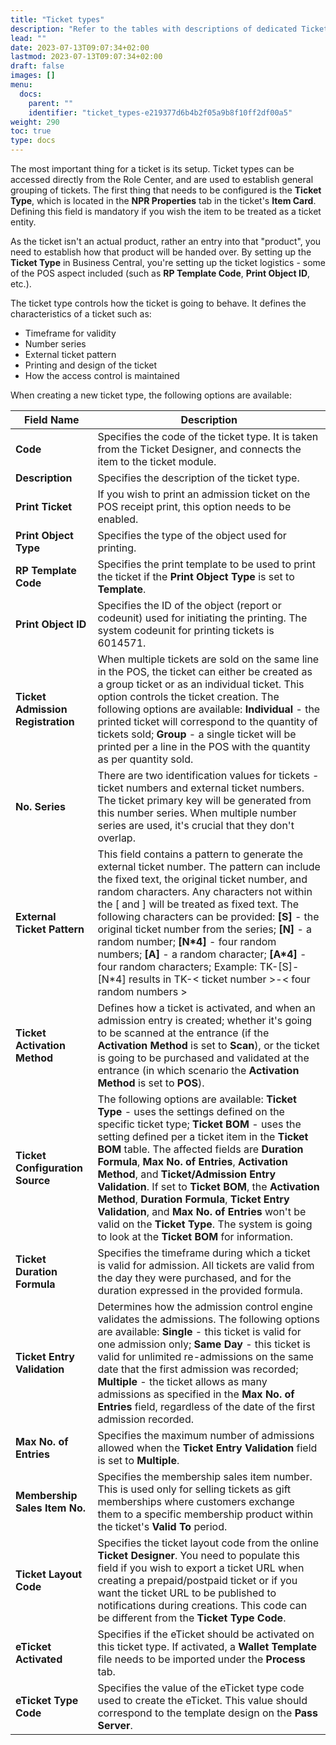 ```yaml
---
title: "Ticket types"
description: "Refer to the tables with descriptions of dedicated Ticket Types fields."
lead: ""
date: 2023-07-13T09:07:34+02:00
lastmod: 2023-07-13T09:07:34+02:00
draft: false
images: []
menu:
  docs:
    parent: ""
    identifier: "ticket_types-e219377d6b4b2f05a9b8f10ff2df00a5"
weight: 290
toc: true
type: docs
---
```


The most important thing for a ticket is its setup. Ticket types can be accessed directly from the Role Center, and are used to establish general grouping of tickets. The first thing that needs to be configured is the **Ticket Type**, which is located in the **NPR Properties** tab in the ticket's **Item Card**.  Defining this field is mandatory if you wish the item to be treated as a ticket entity. 

As the ticket isn't an actual product, rather an entry into that "product", you need to establish how that product will be handed over. By setting up the **Ticket Type** in Business Central, you're setting up the ticket logistics - some of the POS aspect included (such as **RP Template Code**, **Print Object ID**, etc.).

The ticket type controls how the ticket is going to behave. It defines the characteristics of a ticket such as:

 - Timeframe for validity
 - Number series
 - External ticket pattern
 - Printing and design of the ticket
 - How the access control is maintained

When creating a new ticket type, the following options are available: 

| Field Name      | Description |
| ----------- | ----------- |
| **Code** | Specifies the code of the ticket type. It is taken from the Ticket Designer, and connects the item to the ticket module. |
| **Description** | Specifies the description of the ticket type. |
| **Print Ticket** | If you wish to print an admission ticket on the POS receipt print, this option needs to be enabled. |
| **Print Object Type** | Specifies the type of the object used for printing. |
| **RP Template Code** | Specifies the print template to be used to print the ticket if the **Print Object Type** is set to **Template**. | 
| **Print Object ID** | Specifies the ID of the object (report or codeunit) used for initiating the printing. The system codeunit for printing tickets is 6014571. |
| **Ticket Admission Registration** | When multiple tickets are sold on the same line in the POS, the ticket can either be created as a group ticket or as an individual ticket. This option controls the ticket creation. The following options are available: **Individual** - the printed ticket will correspond to the quantity of tickets sold; **Group** - a single ticket will be printed per a line in the POS with the quantity as per quantity sold. | 
| **No. Series** | There are two identification values for tickets - ticket numbers and external ticket numbers. The ticket primary key will be generated from this number series. When multiple number series are used, it's crucial that they don't overlap. | 
| **External Ticket Pattern** | This field contains a pattern to generate the external ticket number. The pattern can include the fixed text, the original ticket number, and random characters. Any characters not within the [ and ] will be treated as fixed text. The following characters can be provided: **[S]** - the original ticket number from the series; **[N]** - a random number; **[N*4]** - four random numbers; **[A]** - a random character; **[A*4]** - four random characters; Example: TK-[S]-[N*4] results in TK-< ticket number >-< four random numbers > | 
| **Ticket Activation Method** | Defines how a ticket is activated, and when an admission entry is created; whether it's going to be scanned at the entrance (if the **Activation Method** is set to **Scan**), or the ticket is going to be purchased and validated at the entrance (in which scenario the **Activation Method** is set to **POS**).|
| **Ticket Configuration Source** | The following options are available: **Ticket Type** - uses the settings defined on the specific ticket type; **Ticket BOM** - uses the setting defined per a ticket item in the **Ticket BOM** table. The affected fields are **Duration Formula**, **Max No. of Entries**, **Activation Method**, and **Ticket/Admission Entry Validation**. If set to **Ticket BOM**, the **Activation Method**, **Duration Formula**, **Ticket Entry Validation**, and **Max No. of Entries** won't be valid on the **Ticket Type**. The system is going to look at the **Ticket BOM** for information. |
| **Ticket Duration Formula** | Specifies the timeframe during which a ticket is valid for admission. All tickets are valid from the day they were purchased, and for the duration expressed in the provided formula. |
| **Ticket Entry Validation** | Determines how the admission control engine validates the admissions. The following options are available: **Single** - this ticket is valid for one admission only; **Same Day** - this ticket is valid for unlimited re-admissions on the same date that the first admission was recorded; **Multiple** - the ticket allows as many admissions as specified in the **Max No. of Entries** field, regardless of the date of the first admission recorded. |
| **Max No. of Entries** | Specifies the maximum number of admissions allowed when the **Ticket Entry Validation** field is set to **Multiple**. |
| **Membership Sales Item No.** | Specifies the membership sales item number. This is used only for selling tickets as gift memberships where customers exchange them to a specific membership product within the ticket's **Valid To** period. |
| **Ticket Layout Code** | Specifies the ticket layout code from the online **Ticket Designer**. You need to populate this field if you wish to export a ticket URL when creating a prepaid/postpaid ticket or if you want the ticket URL to be published to notifications during creations. This code can be different from the **Ticket Type Code**. |
| **eTicket Activated** | Specifies if the eTicket should be activated on this ticket type. If activated, a **Wallet Template** file needs to be imported under the **Process** tab. |
| **eTicket Type Code** | Specifies the value of the eTicket type code used to create the eTicket. This value should correspond to the template design on the **Pass Server**. |